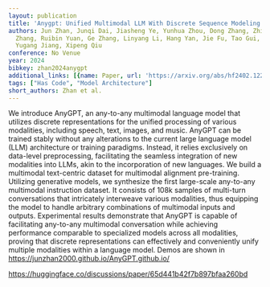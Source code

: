 ```yaml
---
layout: publication
title: 'Anygpt: Unified Multimodal LLM With Discrete Sequence Modeling'
authors: Jun Zhan, Junqi Dai, Jiasheng Ye, Yunhua Zhou, Dong Zhang, Zhigeng Liu, Xin
  Zhang, Ruibin Yuan, Ge Zhang, Linyang Li, Hang Yan, Jie Fu, Tao Gui, Tianxiang Sun,
  Yugang Jiang, Xipeng Qiu
conference: No Venue
year: 2024
bibkey: zhan2024anygpt
additional_links: [{name: Paper, url: 'https://arxiv.org/abs/hf2402.12226'}]
tags: ["Has Code", "Model Architecture"]
short_authors: Zhan et al.
---
```

We introduce AnyGPT, an any-to-any multimodal language model that utilizes discrete representations for the unified processing of various modalities, including speech, text, images, and music. AnyGPT can be trained stably without any alterations to the current large language model (LLM) architecture or training paradigms. Instead, it relies exclusively on data-level preprocessing, facilitating the seamless integration of new modalities into LLMs, akin to the incorporation of new languages. We build a multimodal text-centric dataset for multimodal alignment pre-training. Utilizing generative models, we synthesize the first large-scale any-to-any multimodal instruction dataset. It consists of 108k samples of multi-turn conversations that intricately interweave various modalities, thus equipping the model to handle arbitrary combinations of multimodal inputs and outputs. Experimental results demonstrate that AnyGPT is capable of facilitating any-to-any multimodal conversation while achieving performance comparable to specialized models across all modalities, proving that discrete representations can effectively and conveniently unify multiple modalities within a language model. Demos are shown in https://junzhan2000.github.io/AnyGPT.github.io/

https://huggingface.co/discussions/paper/65d441b42f7b897bfaa260bd